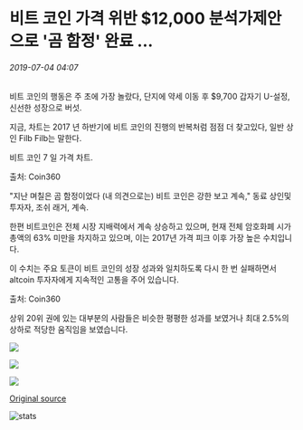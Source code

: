 # 비트 코인 가격 위반 $12,000 분석가제안으로 '곰 함정' 완료 ...

###### 2019-07-04 04:07

비트 코인의 행동은 주 초에 가장 놀랐다, 단지에 약세 이동 후 $9,700 갑자기 U-설정, 신선한 성장으로 버섯.

지금, 차트는 2017 년 하반기에 비트 코인의 진행의 반복처럼 점점 더 찾고있다, 일반 상인 Filb Filb는 말한다.

비트 코인 7 일 가격 차트.

출처: Coin360

"지난 며칠은 곰 함정이었다 (내 의견으로는) 비트 코인은 강한 보고 계속," 동료 상인및 투자자, 조쉬 래거, 계속.

한편 비트코인은 전체 시장 지배력에서 계속 상승하고 있으며, 현재 전체 암호화폐 시가총액의 63% 미만을 차지하고 있으며, 이는 2017년 가격 피크 이후 가장 높은 수치입니다.

이 수치는 주요 토큰이 비트 코인의 성장 성과와 일치하도록 다시 한 번 실패하면서 altcoin 투자자에게 지속적인 고통을 주어 있습니다.

출처: Coin360

상위 20위 권에 있는 대부분의 사람들은 비슷한 평평한 성과를 보였거나 최대 2.5%의 상하로 적당한 움직임을 보였습니다.

![](https://s3.cointelegraph.com/storage/uploads/view/00ab181a451a6fec6de62db4c98cfc01.png)

![](https://s3.cointelegraph.com/storage/uploads/view/55a85016a4adfc2f5a2efd608cbf493a.png)

![](https://s3.cointelegraph.com/storage/uploads/view/277b6fca85f2f61f32d2e8ee2ddd91eb.png)

[Original source](https://cointelegraph.com/news/bitcoin-price-breaches-12-000-as-analysts-declare-bear-trap-complete)

![stats](https://c.statcounter.com/11760860/0/a89fa40b/1/ "stats")